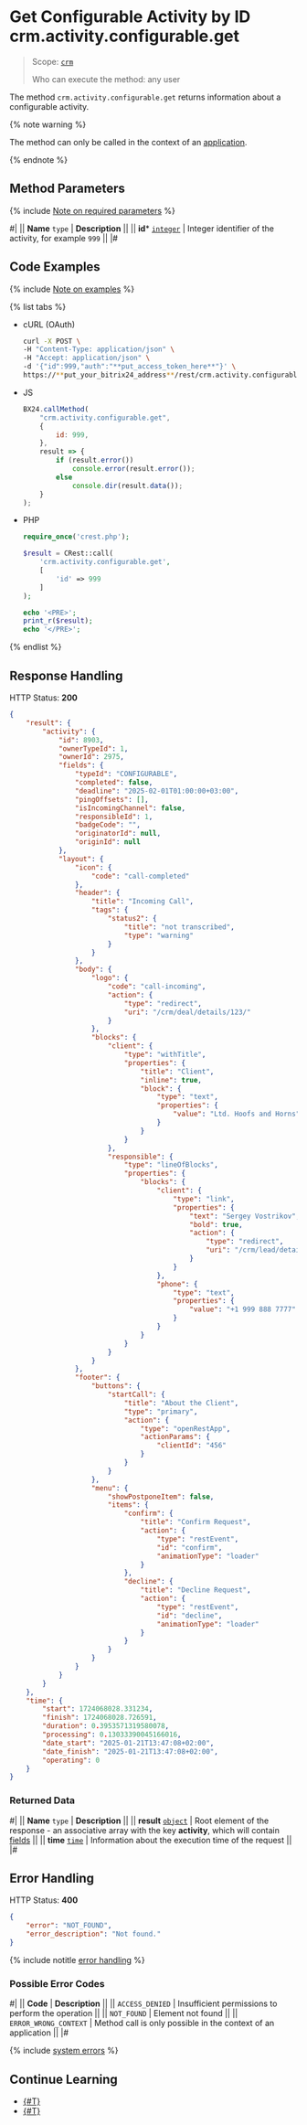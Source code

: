 # Get Configurable Activity by ID crm.activity.configurable.get

> Scope: [`crm`](../../../../scopes/permissions.md)
>
> Who can execute the method: any user

The method `crm.activity.configurable.get` returns information about a configurable activity.

{% note warning %}

The method can only be called in the context of an [application](https://helpdesk.bitrix24.com/examples/app.zip).

{% endnote %}

## Method Parameters

{% include [Note on required parameters](../../../../../_includes/required.md) %}

#|
|| **Name**
`type` | **Description** ||
|| **id***
[`integer`](../../../../data-types.md) | Integer identifier of the activity, for example `999` ||
|#

## Code Examples

{% include [Note on examples](../../../../../_includes/examples.md) %}

{% list tabs %}

- cURL (OAuth)

    ```bash
    curl -X POST \
    -H "Content-Type: application/json" \
    -H "Accept: application/json" \
    -d '{"id":999,"auth":"**put_access_token_here**"}' \
    https://**put_your_bitrix24_address**/rest/crm.activity.configurable.get
    ```

- JS

    ```js
    BX24.callMethod(
        "crm.activity.configurable.get",
        {
            id: 999,
        }, 
        result => {
            if (result.error())
                console.error(result.error());
            else
                console.dir(result.data());
        }    
    );
    ```

- PHP

    ```php
    require_once('crest.php');

    $result = CRest::call(
        'crm.activity.configurable.get',
        [
            'id' => 999
        ]
    );

    echo '<PRE>';
    print_r($result);
    echo '</PRE>';
    ```

{% endlist %}

## Response Handling

HTTP Status: **200**

```json
{
    "result": {
        "activity": {
            "id": 8903,
            "ownerTypeId": 1,
            "ownerId": 2975,
            "fields": {
                "typeId": "CONFIGURABLE",
                "completed": false,
                "deadline": "2025-02-01T01:00:00+03:00",
                "pingOffsets": [],
                "isIncomingChannel": false,
                "responsibleId": 1,
                "badgeCode": "",
                "originatorId": null,
                "originId": null
            },
            "layout": {
                "icon": {
                    "code": "call-completed"
                },
                "header": {
                    "title": "Incoming Call",
                    "tags": {
                        "status2": {
                            "title": "not transcribed",
                            "type": "warning"
                        }
                    }
                },
                "body": {
                    "logo": {
                        "code": "call-incoming",
                        "action": {
                            "type": "redirect",
                            "uri": "/crm/deal/details/123/"
                        }
                    },
                    "blocks": {
                        "client": {
                            "type": "withTitle",
                            "properties": {
                                "title": "Client",
                                "inline": true,
                                "block": {
                                    "type": "text",
                                    "properties": {
                                        "value": "Ltd. Hoofs and Horns"
                                    }
                                }
                            }
                        },
                        "responsible": {
                            "type": "lineOfBlocks",
                            "properties": {
                                "blocks": {
                                    "client": {
                                        "type": "link",
                                        "properties": {
                                            "text": "Sergey Vostrikov",
                                            "bold": true,
                                            "action": {
                                                "type": "redirect",
                                                "uri": "/crm/lead/details/789/"
                                            }
                                        }
                                    },
                                    "phone": {
                                        "type": "text",
                                        "properties": {
                                            "value": "+1 999 888 7777"
                                        }
                                    }
                                }
                            }
                        }
                    }
                },
                "footer": {
                    "buttons": {
                        "startCall": {
                            "title": "About the Client",
                            "type": "primary",
                            "action": {
                                "type": "openRestApp",
                                "actionParams": {
                                    "clientId": "456"
                                }
                            }
                        }
                    },
                    "menu": {
                        "showPostponeItem": false,
                        "items": {
                            "confirm": {
                                "title": "Confirm Request",
                                "action": {
                                    "type": "restEvent",
                                    "id": "confirm",
                                    "animationType": "loader"
                                }
                            },
                            "decline": {
                                "title": "Decline Request",
                                "action": {
                                    "type": "restEvent",
                                    "id": "decline",
                                    "animationType": "loader"
                                }
                            }
                        }
                    }
                }
            }
        }
    },
    "time": {
        "start": 1724068028.331234,
        "finish": 1724068028.726591,
        "duration": 0.3953571319580078,
        "processing": 0.13033390045166016,
        "date_start": "2025-01-21T13:47:08+02:00",
        "date_finish": "2025-01-21T13:47:08+02:00",
        "operating": 0
    }
}
```

### Returned Data

#|
|| **Name**
`type` | **Description** ||
|| **result**
[`object`](../../../../data-types.md) | Root element of the response - an associative array with the key **activity**, which will contain [fields](./crm-activity-configurable-add.md#parametr-fields) ||
|| **time**
[`time`](../../../../data-types.md#time) | Information about the execution time of the request ||
|#

## Error Handling

HTTP Status: **400**

```json
{
    "error": "NOT_FOUND",
    "error_description": "Not found."
}
```

{% include notitle [error handling](../../../../../_includes/error-info.md) %}

### Possible Error Codes

#|
|| **Code** | **Description** ||
|| `ACCESS_DENIED` | Insufficient permissions to perform the operation ||
|| `NOT_FOUND` | Element not found ||
|| `ERROR_WRONG_CONTEXT` | Method call is only possible in the context of an application ||
|#

{% include [system errors](../../../../../_includes/system-errors.md) %}

## Continue Learning

- [{#T}](./crm-activity-configurable-update.md)
- [{#T}](./crm-activity-configurable-add.md)